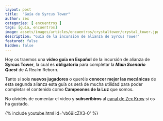 ```yaml
---
layout: post
title:  "Guía de Syrcus Tower"
author: zex
categories: [ encuentros ]
tags: [guía, encuentros]
image: assets/images/articles/encuentros/crystaltower/crystal_tower.jpg
description: "Guía de la incursión de alianza de Syrcus Tower"
featured: false
hidden: false
---
```

Hoy os traemos una **vídeo guía en Español** de la incursión de alianza de **Syrcus Tower**, la cual es **obligatoria** para completar la ***Main Scenario Quest*** de A Realm Reborn.

Tanto si sois **nuevos jugadores** o queréis **conocer mejor las mecánicas** de esta segunda alianza esta guía os será de mucha utilidad para poder completar el contenido como **Campeones de la Luz** que somos.

No olvidéis de comentar el vídeo y **subscribiros** al <a href="https://www.youtube.com/channel/UC6WMAsnnQXRP5pWG8dWwwnA" target="_blank">canal de Zex Krow</a> si os ha gustado.

{% include youtube.html id='vb69IcZX3-0' %}
